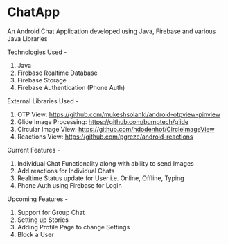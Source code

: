 # ChatApp
An Android Chat Application developed using Java, Firebase and various Java Libraries

Technologies Used - 
1. Java
2. Firebase Realtime Database
3. Firebase Storage
4. Firebase Authentication (Phone Auth)

External Libraries Used - 
1. OTP View: https://github.com/mukeshsolanki/android-otpview-pinview
2. Glide Image Processing: https://github.com/bumptech/glide
3. Circular Image View: https://github.com/hdodenhof/CircleImageView
4. Reactions View: https://github.com/pgreze/android-reactions

Current Features -
1) Individual Chat Functionality along with ability to send Images
2) Add reactions for Individual Chats
4) Realtime Status update for User i.e. Online, Offline, Typing
3) Phone Auth using Firebase for Login

Upcoming Features -
1) Support for Group Chat
2) Setting up Stories
3) Adding Profile Page to change Settings
4) Block a User







